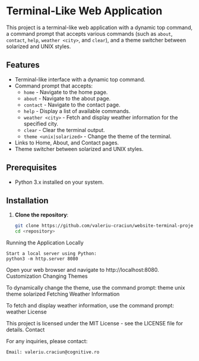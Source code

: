 # Terminal-Like Web Application

This project is a terminal-like web application with a dynamic top command, a command prompt that accepts various commands (such as `about`, `contact`, `help`, `weather <city>`, and `clear`), and a theme switcher between solarized and UNIX styles.
## Features

- Terminal-like interface with a dynamic top command.
- Command prompt that accepts:
  - `home` - Navigate to the home page.
  - `about` - Navigate to the about page.
  - `contact` - Navigate to the contact page.
  - `help` - Display a list of available commands.
  - `weather <city>` - Fetch and display weather information for the specified city.
  - `clear` - Clear the terminal output.
  - `theme <unix|solarized>` - Change the theme of the terminal.
- Links to Home, About, and Contact pages.
- Theme switcher between solarized and UNIX styles.

## Prerequisites

- Python 3.x installed on your system.

## Installation

1. **Clone the repository**:
   ```sh
   git clone https://github.com/valeriu-craciun/website-terminal-project.git
   cd <repository>
Running the Application Locally

    Start a local server using Python:
    python3 -m http.server 8080
Open your web browser and navigate to http://localhost:8080.
Customization
Changing Themes

To dynamically change the theme, use the command prompt:
theme unix
theme solarized
Fetching Weather Information

To fetch and display weather information, use the command prompt:
weather <city>
License

This project is licensed under the MIT License - see the LICENSE file for details.
Contact

For any inquiries, please contact:

    Email: valeriu.craciun@cognitive.ro


